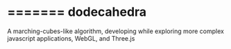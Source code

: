 
=======
dodecahedra
===========

A marching-cubes-like algorithm, developing while exploring more complex javascript applications, WebGL, and Three.js